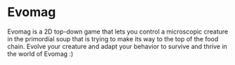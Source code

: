 # Evomag

Evomag is a 2D top-down game that lets you control a microscopic creature in the primordial soup that is trying to make its way to the top of the food chain. Evolve your creature and adapt your behavior to survive and thrive in the world of Evomag :)
